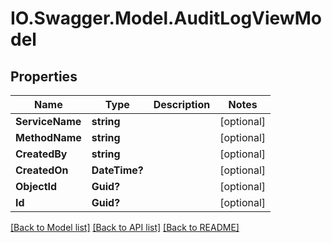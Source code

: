 # IO.Swagger.Model.AuditLogViewModel
## Properties

Name | Type | Description | Notes
------------ | ------------- | ------------- | -------------
**ServiceName** | **string** |  | [optional] 
**MethodName** | **string** |  | [optional] 
**CreatedBy** | **string** |  | [optional] 
**CreatedOn** | **DateTime?** |  | [optional] 
**ObjectId** | **Guid?** |  | [optional] 
**Id** | **Guid?** |  | [optional] 

[[Back to Model list]](../README.md#documentation-for-models) [[Back to API list]](../README.md#documentation-for-api-endpoints) [[Back to README]](../README.md)


